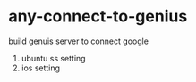 # any-connect-to-genius
build genuis server to connect google

1. ubuntu ss setting 
2. ios setting
